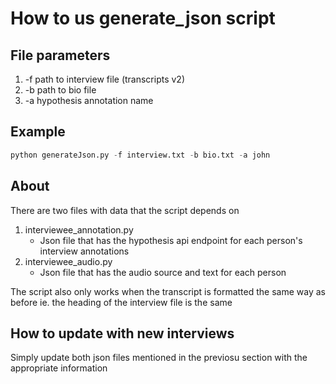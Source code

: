 # How to us generate_json script

## File parameters

1. -f path to interview file (transcripts v2)
2. -b path to bio file
3. -a hypothesis annotation name

## Example

```python
python generateJson.py -f interview.txt -b bio.txt -a john
```

## About

There are two files with data that the script depends on

1. interviewee_annotation.py
   - Json file that has the hypothesis api endpoint for each person's interview annotations
2. interviewee_audio.py
   - Json file that has the audio source and text for each person

The script also only works when the transcript is formatted the same way as before ie. the heading of the interview file is the same

## How to update with new interviews

Simply update both json files mentioned in the previosu section with the appropriate information
